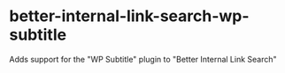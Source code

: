# better-internal-link-search-wp-subtitle
Adds support for the "WP Subtitle" plugin to "Better Internal Link Search"
